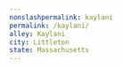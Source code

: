 ```yaml
---
﻿nonslashpermalink: kaylani
permalink: /kaylani/
alley: Kaylani
city: Littleton
state: Massachusetts
---
```

